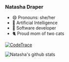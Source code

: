 ### Natasha Draper
- 😄 Pronouns: she/her
- 🌱 Artificial Intelligence
- 🔭 Software developer
- 🐈 Proud mom of two cats

[![CodeTrace](https://codetrace.com/widget/nat212)](https://codetrace.com/users/nat212)

![Natasha's github stats](https://github-readme-stats.vercel.app/api?username=nat212&count_private=true&theme=cobalt&show_icons=true)


<!--
**nat212/nat212** is a ✨ _special_ ✨ repository because its `README.md` (this file) appears on your GitHub profile.

Here are some ideas to get you started:

- 🔭 I’m currently working on ...
- 🌱 I’m currently learning ...
- 👯 I’m looking to collaborate on ...
- 🤔 I’m looking for help with ...
- 💬 Ask me about ...
- 📫 How to reach me: ...
- 😄 Pronouns: ...
- ⚡ Fun fact: ...
-->
